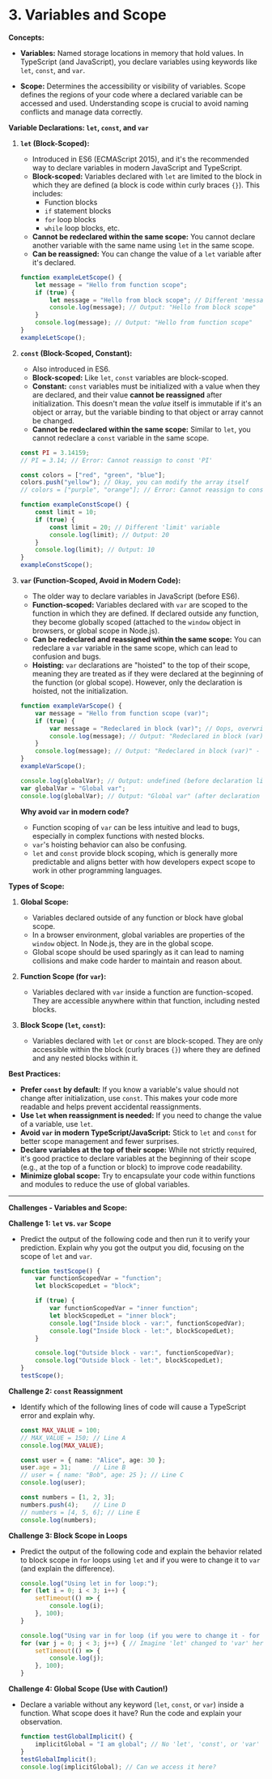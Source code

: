 

# 3. Variables and Scope

**Concepts:**

*   **Variables:**  Named storage locations in memory that hold values. In TypeScript (and JavaScript), you declare variables using keywords like `let`, `const`, and `var`.

*   **Scope:**  Determines the accessibility or visibility of variables. Scope defines the regions of your code where a declared variable can be accessed and used. Understanding scope is crucial to avoid naming conflicts and manage data correctly.

**Variable Declarations: `let`, `const`, and `var`**

1.  **`let` (Block-Scoped):**
    *   Introduced in ES6 (ECMAScript 2015), and it's the recommended way to declare variables in modern JavaScript and TypeScript.
    *   **Block-scoped:** Variables declared with `let` are limited to the block in which they are defined (a block is code within curly braces `{}`). This includes:
        *   Function blocks
        *   `if` statement blocks
        *   `for` loop blocks
        *   `while` loop blocks, etc.
    *   **Cannot be redeclared within the same scope:** You cannot declare another variable with the same name using `let` in the same scope.
    *   **Can be reassigned:** You can change the value of a `let` variable after it's declared.

    ```typescript
    function exampleLetScope() {
        let message = "Hello from function scope";
        if (true) {
            let message = "Hello from block scope"; // Different 'message' variable
            console.log(message); // Output: "Hello from block scope"
        }
        console.log(message); // Output: "Hello from function scope"
    }
    exampleLetScope();
    ```

2.  **`const` (Block-Scoped, Constant):**
    *   Also introduced in ES6.
    *   **Block-scoped:** Like `let`, `const` variables are block-scoped.
    *   **Constant:**  `const` variables must be initialized with a value when they are declared, and their value **cannot be reassigned** after initialization. This doesn't mean the *value* itself is immutable if it's an object or array, but the variable binding to that object or array cannot be changed.
    *   **Cannot be redeclared within the same scope:** Similar to `let`, you cannot redeclare a `const` variable in the same scope.

    ```typescript
    const PI = 3.14159;
    // PI = 3.14; // Error: Cannot reassign to const 'PI'

    const colors = ["red", "green", "blue"];
    colors.push("yellow"); // Okay, you can modify the array itself
    // colors = ["purple", "orange"]; // Error: Cannot reassign to const 'colors'

    function exampleConstScope() {
        const limit = 10;
        if (true) {
            const limit = 20; // Different 'limit' variable
            console.log(limit); // Output: 20
        }
        console.log(limit); // Output: 10
    }
    exampleConstScope();
    ```

3.  **`var` (Function-Scoped, Avoid in Modern Code):**
    *   The older way to declare variables in JavaScript (before ES6).
    *   **Function-scoped:** Variables declared with `var` are scoped to the function in which they are defined. If declared outside any function, they become globally scoped (attached to the `window` object in browsers, or global scope in Node.js).
    *   **Can be redeclared and reassigned within the same scope:**  You can redeclare a `var` variable in the same scope, which can lead to confusion and bugs.
    *   **Hoisting:** `var` declarations are "hoisted" to the top of their scope, meaning they are treated as if they were declared at the beginning of the function (or global scope). However, only the declaration is hoisted, not the initialization.

    ```typescript
    function exampleVarScope() {
        var message = "Hello from function scope (var)";
        if (true) {
            var message = "Redeclared in block (var)"; // Oops, overwrites outer 'message'
            console.log(message); // Output: "Redeclared in block (var)"
        }
        console.log(message); // Output: "Redeclared in block (var)" - unexpected!
    }
    exampleVarScope();

    console.log(globalVar); // Output: undefined (before declaration line)
    var globalVar = "Global var";
    console.log(globalVar); // Output: "Global var" (after declaration line)
    ```

    **Why avoid `var` in modern code?**
    *   Function scoping of `var` can be less intuitive and lead to bugs, especially in complex functions with nested blocks.
    *   `var`'s hoisting behavior can also be confusing.
    *   `let` and `const` provide block scoping, which is generally more predictable and aligns better with how developers expect scope to work in other programming languages.

**Types of Scope:**

1.  **Global Scope:**
    *   Variables declared outside of any function or block have global scope.
    *   In a browser environment, global variables are properties of the `window` object. In Node.js, they are in the global scope.
    *   Global scope should be used sparingly as it can lead to naming collisions and make code harder to maintain and reason about.

2.  **Function Scope (for `var`):**
    *   Variables declared with `var` inside a function are function-scoped. They are accessible anywhere within that function, including nested blocks.

3.  **Block Scope (`let`, `const`):**
    *   Variables declared with `let` or `const` are block-scoped. They are only accessible within the block (curly braces `{}`) where they are defined and any nested blocks within it.

**Best Practices:**

*   **Prefer `const` by default:** If you know a variable's value should not change after initialization, use `const`. This makes your code more readable and helps prevent accidental reassignments.
*   **Use `let` when reassignment is needed:** If you need to change the value of a variable, use `let`.
*   **Avoid `var` in modern TypeScript/JavaScript:** Stick to `let` and `const` for better scope management and fewer surprises.
*   **Declare variables at the top of their scope:** While not strictly required, it's good practice to declare variables at the beginning of their scope (e.g., at the top of a function or block) to improve code readability.
*   **Minimize global scope:** Try to encapsulate your code within functions and modules to reduce the use of global variables.

---

**Challenges - Variables and Scope:**

**Challenge 1: `let` vs. `var` Scope**

*   Predict the output of the following code and then run it to verify your prediction. Explain why you got the output you did, focusing on the scope of `let` and `var`.

    ```typescript
    function testScope() {
        var functionScopedVar = "function";
        let blockScopedLet = "block";

        if (true) {
            var functionScopedVar = "inner function";
            let blockScopedLet = "inner block";
            console.log("Inside block - var:", functionScopedVar);
            console.log("Inside block - let:", blockScopedLet);
        }

        console.log("Outside block - var:", functionScopedVar);
        console.log("Outside block - let:", blockScopedLet);
    }
    testScope();
    ```

**Challenge 2: `const` Reassignment**

*   Identify which of the following lines of code will cause a TypeScript error and explain why.

    ```typescript
    const MAX_VALUE = 100;
    // MAX_VALUE = 150; // Line A
    console.log(MAX_VALUE);

    const user = { name: "Alice", age: 30 };
    user.age = 31;      // Line B
    // user = { name: "Bob", age: 25 }; // Line C
    console.log(user);

    const numbers = [1, 2, 3];
    numbers.push(4);    // Line D
    // numbers = [4, 5, 6]; // Line E
    console.log(numbers);
    ```

**Challenge 3: Block Scope in Loops**

*   Predict the output of the following code and explain the behavior related to block scope in `for` loops using `let` and if you were to change it to `var` (and explain the difference).

    ```typescript
    console.log("Using let in for loop:");
    for (let i = 0; i < 3; i++) {
        setTimeout(() => {
            console.log(i);
        }, 100);
    }

    console.log("Using var in for loop (if you were to change it - for explanation):");
    for (var j = 0; j < 3; j++) { // Imagine 'let' changed to 'var' here
        setTimeout(() => {
            console.log(j);
        }, 100);
    }
    ```

**Challenge 4: Global Scope (Use with Caution!)**

*   Declare a variable without any keyword (`let`, `const`, or `var`) inside a function. What scope does it have?  Run the code and explain your observation.

    ```typescript
    function testGlobalImplicit() {
        implicitGlobal = "I am global"; // No 'let', 'const', or 'var'
    }
    testGlobalImplicit();
    console.log(implicitGlobal); // Can we access it here?
    ```
